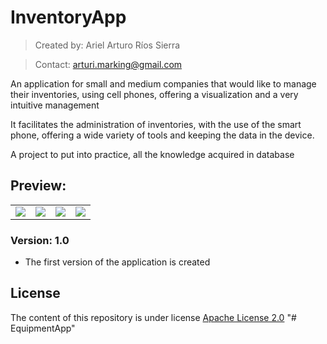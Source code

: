 # InventoryApp

> Created by: Ariel Arturo Ríos Sierra

> Contact: arturi.marking@gmail.com


An application for small and medium companies that would like to manage their inventories, using cell phones, offering a visualization and a very intuitive management

It facilitates the administration of inventories, with the use of the smart phone, offering a wide variety of tools and keeping the data in the device.

A project to put into practice, all the knowledge acquired in database

## Preview:

<table>
<tr>
<td><img src=http://i.imgur.com/D20NQl4.jpg></td>
<td><img src=http://i.imgur.com/jTaRuL3.jpg></td>
<td><img src=http://i.imgur.com/6IlbG4g.jpg></td>
<td><img src=http://i.imgur.com/PPlnk85.jpg></td>
</tr>
</table>

### Version: 1.0
- The first version of the application is created

## License

The content of this repository is under license [Apache License 2.0](https://github.com/Deltarios/InventoryApp/blob/master/LICENSE)
"# EquipmentApp" 
